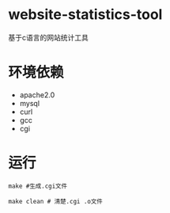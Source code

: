 # website-statistics-tool
 基于c语言的网站统计工具
# 环境依赖

+ apache2.0
+ mysql
+ curl
+ gcc
+ cgi
# 运行

~~~
make #生成.cgi文件

make clean # 清楚.cgi .o文件
~~~

